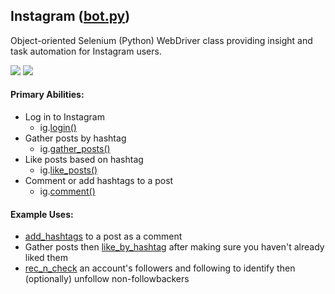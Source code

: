 ## Instagram ([bot.py](https://github.com/gumdropsteve/instagram/blob/master/bot.py))
Object-oriented Selenium (Python) WebDriver class providing insight and task automation for Instagram users. 

<a href="https://github.com/SeleniumHQ/selenium" target="_blank">
  <img src="https://img.shields.io/badge/built%20with-Selenium-yellow.svg" /></a>
<a href="https://www.python.org/" target="_blank">
  <img src="https://img.shields.io/badge/built%20with-Python3-red.svg" /></a>

#### Primary Abilities: 
- Log in to Instagram
  - ig.[login()](https://github.com/gumdropsteve/instagram/blob/master/bot.py#L70)
- Gather posts by hashtag
  - ig.[gather_posts()](https://github.com/gumdropsteve/instagram/blob/master/bot.py#L100)
- Like posts based on hashtag
  - ig.[like_posts()](https://github.com/gumdropsteve/instagram/blob/master/bot.py#L246)
- Comment or add hashtags to a post
  - ig.[comment()](https://github.com/gumdropsteve/instagram/blob/master/bot.py#L302)

#### Example Uses:
- [add_hashtags](https://github.com/gumdropsteve/instagram/blob/master/run.py#L24) to a post as a comment
- Gather posts then [like_by_hashtag](https://github.com/gumdropsteve/instagram/blob/master/run.py#L45) after making sure you haven't already liked them 
- [rec_n_check](https://github.com/gumdropsteve/instagram/blob/master/run.py#L6) an account's followers and following to identify then (optionally) unfollow non-followbackers
  
